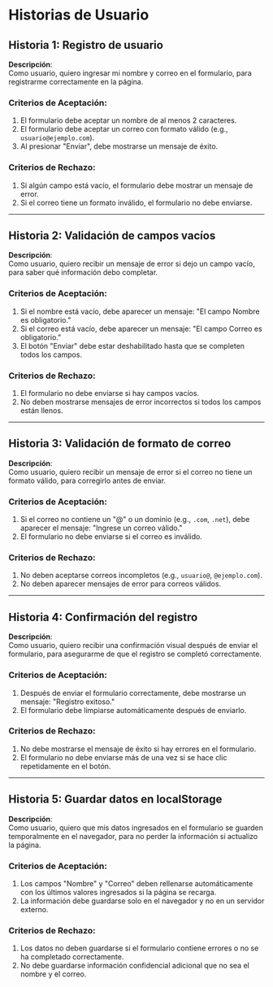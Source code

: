 # Historias de Usuario

## Historia 1: Registro de usuario
**Descripción**:  
Como usuario, quiero ingresar mi nombre y correo en el formulario, para registrarme correctamente en la página.

### Criterios de Aceptación:
1. El formulario debe aceptar un nombre de al menos 2 caracteres.
2. El formulario debe aceptar un correo con formato válido (e.g., `usuario@ejemplo.com`).
3. Al presionar "Enviar", debe mostrarse un mensaje de éxito.

### Criterios de Rechazo:
1. Si algún campo está vacío, el formulario debe mostrar un mensaje de error.
2. Si el correo tiene un formato inválido, el formulario no debe enviarse.

---

## Historia 2: Validación de campos vacíos
**Descripción**:  
Como usuario, quiero recibir un mensaje de error si dejo un campo vacío, para saber qué información debo completar.

### Criterios de Aceptación:
1. Si el nombre está vacío, debe aparecer un mensaje: "El campo Nombre es obligatorio."
2. Si el correo está vacío, debe aparecer un mensaje: "El campo Correo es obligatorio."
3. El botón "Enviar" debe estar deshabilitado hasta que se completen todos los campos.

### Criterios de Rechazo:
1. El formulario no debe enviarse si hay campos vacíos.
2. No deben mostrarse mensajes de error incorrectos si todos los campos están llenos.

---

## Historia 3: Validación de formato de correo
**Descripción**:  
Como usuario, quiero recibir un mensaje de error si el correo no tiene un formato válido, para corregirlo antes de enviar.

### Criterios de Aceptación:
1. Si el correo no contiene un "@" o un dominio (e.g., `.com`, `.net`), debe aparecer el mensaje: "Ingrese un correo válido."
2. El formulario no debe enviarse si el correo es inválido.

### Criterios de Rechazo:
1. No deben aceptarse correos incompletos (e.g., `usuario@`, `@ejemplo.com`).
2. No deben aparecer mensajes de error para correos válidos.

---

## Historia 4: Confirmación del registro
**Descripción**:  
Como usuario, quiero recibir una confirmación visual después de enviar el formulario, para asegurarme de que el registro se completó correctamente.

### Criterios de Aceptación:
1. Después de enviar el formulario correctamente, debe mostrarse un mensaje: "Registro exitoso."
2. El formulario debe limpiarse automáticamente después de enviarlo.

### Criterios de Rechazo:
1. No debe mostrarse el mensaje de éxito si hay errores en el formulario.
2. El formulario no debe enviarse más de una vez si se hace clic repetidamente en el botón.

---

## Historia 5: Guardar datos en localStorage
**Descripción**:  
Como usuario, quiero que mis datos ingresados en el formulario se guarden temporalmente en el navegador, para no perder la información si actualizo la página.

### Criterios de Aceptación:
1. Los campos "Nombre" y "Correo" deben rellenarse automáticamente con los últimos valores ingresados si la página se recarga.
2. La información debe guardarse solo en el navegador y no en un servidor externo.

### Criterios de Rechazo:
1. Los datos no deben guardarse si el formulario contiene errores o no se ha completado correctamente.
2. No debe guardarse información confidencial adicional que no sea el nombre y el correo.
